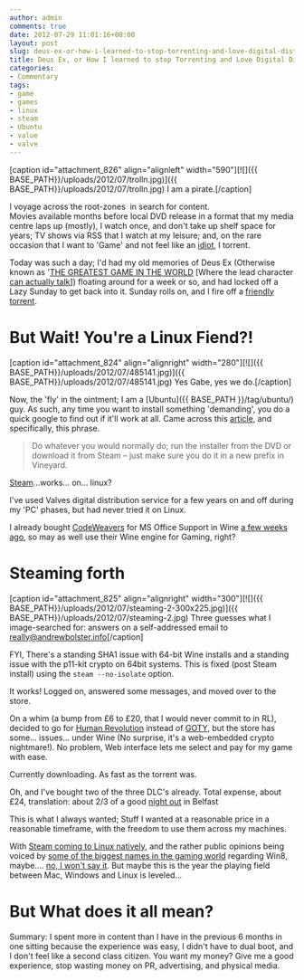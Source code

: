 ```yaml
---
author: admin
comments: true
date: 2012-07-29 11:01:16+00:00
layout: post
slug: deus-ex-or-how-i-learned-to-stop-torrenting-and-love-digital-distribution
title: Deus Ex, or How I learned to stop Torrenting and Love Digital Distribution
categories:
- Commentary
tags:
- game
- games
- linux
- steam
- Ubuntu
- value
- valve
---
```


[caption id="attachment_826" align="alignleft" width="590"][![]({{ BASE_PATH}}/uploads/2012/07/trolln.jpg)]({{ BASE_PATH}}/uploads/2012/07/trolln.jpg) I am a pirate.[/caption]

I voyage across the root-zones  in search for content. Movies available months before local DVD release in a format that my media centre laps up (mostly), I watch once, and don't take up shelf space for years; TV shows via RSS that I watch at my leisure; and, on the rare occasion that I want to 'Game' and not feel like an [idiot](http://i.qkme.me/35ahzb.jpg), I torrent.

Today was such a day; I'd had my old memories of Deus Ex (Otherwise known as '[THE GREATEST GAME IN THE WORLD](http://en.wikipedia.org/wiki/Deus_Ex#Critical_response) [Where the lead character [can actually talk](http://en.wikipedia.org/wiki/Gordon_Freeman)]) floating around for a week or so, and had locked off a Lazy Sunday to get back into it. Sunday rolls on, and I fire off a [friendly torrent](http://geek.pikimal.com/2011/10/18/deus-ex-torrent-tricks-pirates-into-answering-piracy-questionnaire/).

# But Wait! You're a Linux Fiend?!

[caption id="attachment_824" align="alignright" width="280"][![]({{ BASE_PATH}}/uploads/2012/07/485141.jpg)]({{ BASE_PATH}}/uploads/2012/07/485141.jpg) Yes Gabe, yes we do.[/caption]

Now, the 'fly' in the ointment; I am a [Ubuntu]({{ BASE_PATH }}/tag/ubuntu/) guy. As such, any time you want to install something 'demanding', you do a quick google to find out if it'll work at all. Came across this [article](http://cybolic.wordpress.com/2012/01/07/howto-deus-ex-human-revolution-in-ubuntulinux/), and specifically, this phrase.

> Do whatever you would normally do; run the installer from the DVD or download it from Steam – just make sure you do it in a new prefix in Vineyard.

[Steam](http://store.steampowered.com/)...works... on... linux?

I've used Valves digital distribution service for a few years on and off during my 'PC' phases, but had never tried it on Linux.

I already bought [CodeWeavers](http://www.codeweavers.com/) for MS Office Support in Wine [a few weeks ago](https://plus.google.com/110818363520872888254/posts/YhxfDR6TkDR), so may as well use their Wine engine for Gaming, right?

# Steaming forth

[caption id="attachment_825" align="alignright" width="300"][![]({{ BASE_PATH}}/uploads/2012/07/steaming-2-300x225.jpg)]({{ BASE_PATH}}/uploads/2012/07/steaming-2.jpg) Three guesses what I image-searched for: answers on a self-addressed email to really@andrewbolster.info[/caption]

FYI, There's a standing SHA1 issue with 64-bit Wine installs and a standing issue with the p11-kit crypto on 64bit systems. This is fixed (post Steam install) using the `steam --no-isolate` option.

It works! Logged on, answered some messages, and moved over to the store.

On a whim (a bump from £6 to £20, that I would never commit to in RL), decided to go for [Human Revolution](http://store.steampowered.com/app/28050/) instead of [GOTY](http://store.steampowered.com/app/6910/), but the store has some... issues... under Wine (No surprise, it's a web-embedded crypto nightmare!). No problem, Web interface lets me select and pay for my game with ease.

Currently downloading. As fast as the torrent was.

Oh, and I've bought two of the three DLC's already. Total expense, about £24, translation: about 2/3 of a good [night out](http://www.bbc.co.uk/news/uk-northern-ireland-18777051) in Belfast

This is what I always wanted; Stuff I wanted at a reasonable price in a reasonable timeframe, with the freedom to use them across my machines.

With [Steam coming to Linux natively](http://blogs.valvesoftware.com/linux/), and the rather public opinions being voiced by [some of the biggest names in the gaming world](http://geek.pikimal.com/2012/07/28/valve-and-blizzard-execs-condemn-windows-8/) regarding Win8, maybe.... [no, I won't say it](http://en.wikipedia.org/wiki/Desktop_Linux#Year_of_Desktop_Linux). But maybe this is the year the playing field between Mac, Windows and Linux is leveled...

# But What does it all mean?

Summary: I spent more in content than I have in the previous 6 months in one sitting because the experience was easy, I didn't have to dual boot, and I don't feel like a second class citizen. You want my money? Give me a good experience, stop wasting money on PR, advertising, and physical media.
